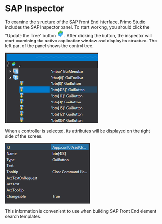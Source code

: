 # SAP Inspector

To examine the structure of the SAP Front End interface, Primo Studio includes the SAP Inspector panel. To start working, you should click the "Update the Tree" button ![](<../.gitbook/assets/0 (65).png>). After clicking the button, the inspector will start examining the active application window and display its structure. The left part of the panel shows the control tree.

![](<../.gitbook/assets/1 (97).png>)

When a controller is selected, its attributes will be displayed on the right side of the screen.

![](<../.gitbook/assets/2 (17).png>)

This information is convenient to use when building SAP Front End element search templates.
